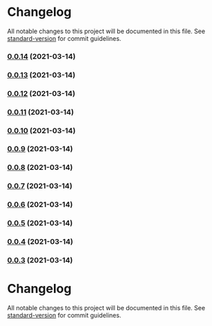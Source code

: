 # Changelog

All notable changes to this project will be documented in this file. See [standard-version](https://github.com/conventional-changelog/standard-version) for commit guidelines.

### [0.0.14](https://github.com/codermango/forum-server/compare/v0.0.13...v0.0.14) (2021-03-14)

### [0.0.13](https://github.com/codermango/forum-server/compare/v0.0.12...v0.0.13) (2021-03-14)

### [0.0.12](https://github.com/codermango/forum-server/compare/v0.0.11...v0.0.12) (2021-03-14)

### [0.0.11](https://github.com/codermango/forum-server/compare/v0.0.10...v0.0.11) (2021-03-14)

### [0.0.10](https://github.com/codermango/forum-server/compare/v0.0.9...v0.0.10) (2021-03-14)

### [0.0.9](https://github.com/codermango/forum-server/compare/v0.0.8...v0.0.9) (2021-03-14)

### [0.0.8](https://github.com/codermango/forum-server/compare/v0.0.7...v0.0.8) (2021-03-14)

### [0.0.7](https://github.com/codermango/forum-server/compare/v0.0.6...v0.0.7) (2021-03-14)

### [0.0.6](https://github.com/codermango/forum-server/compare/v0.0.5...v0.0.6) (2021-03-14)

### [0.0.5](https://github.com/codermango/forum-server/compare/v0.0.4...v0.0.5) (2021-03-14)

### [0.0.4](https://github.com/codermango/forum-server/compare/v0.0.3...v0.0.4) (2021-03-14)

### [0.0.3](https://github.com/codermango/forum-server/compare/v0.0.2...v0.0.3) (2021-03-14)

# Changelog

All notable changes to this project will be documented in this file. See [standard-version](https://github.com/conventional-changelog/standard-version) for commit guidelines.
